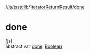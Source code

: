 //[js](../../../index.md)/[tsstdlib](../index.md)/[IteratorReturnResult](index.md)/[done](done.md)

# done

[js]\
abstract var [done](done.md): [Boolean](https://kotlinlang.org/api/latest/jvm/stdlib/kotlin/-boolean/index.html)
